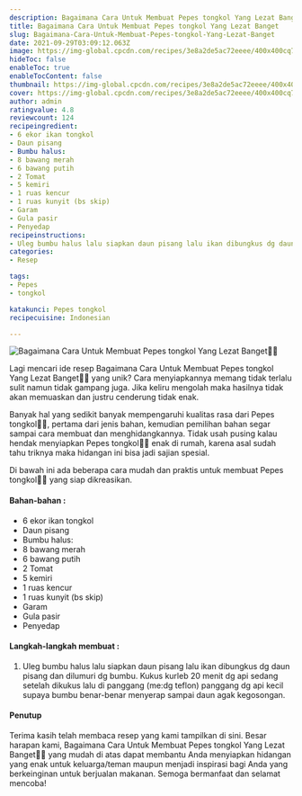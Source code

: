 ```yaml
---
description: Bagaimana Cara Untuk Membuat Pepes tongkol Yang Lezat Banget"
title: Bagaimana Cara Untuk Membuat Pepes tongkol Yang Lezat Banget
slug: Bagaimana-Cara-Untuk-Membuat-Pepes-tongkol-Yang-Lezat-Banget
date: 2021-09-29T03:09:12.063Z
image: https://img-global.cpcdn.com/recipes/3e8a2de5ac72eeee/400x400cq70/photo.jpg
hideToc: false
enableToc: true
enableTocContent: false
thumbnail: https://img-global.cpcdn.com/recipes/3e8a2de5ac72eeee/400x400cq70/photo.jpg
cover: https://img-global.cpcdn.com/recipes/3e8a2de5ac72eeee/400x400cq70/photo.jpg
author: admin
ratingvalue: 4.8
reviewcount: 124
recipeingredient:
- 6 ekor ikan tongkol
- Daun pisang
- Bumbu halus:
- 8 bawang merah
- 6 bawang putih
- 2 Tomat
- 5 kemiri
- 1 ruas kencur
- 1 ruas kunyit (bs skip)
- Garam
- Gula pasir
- Penyedap
recipeinstructions:
- Uleg bumbu halus lalu siapkan daun pisang lalu ikan dibungkus dg daun pisang dan dilumuri dg bumbu. Kukus kurleb 20 menit dg api sedang setelah dikukus lalu di panggang (me:dg teflon) panggang dg api kecil supaya bumbu benar-benar menyerap sampai daun agak kegosongan.
categories:
- Resep

tags:
- Pepes
- tongkol

katakunci: Pepes tongkol
recipecuisine: Indonesian

---
```


![Bagaimana Cara Untuk Membuat Pepes tongkol Yang Lezat Banget👩‍🍳](https://img-global.cpcdn.com/recipes/3e8a2de5ac72eeee/400x400cq70/photo.jpg)

Lagi mencari ide resep Bagaimana Cara Untuk Membuat Pepes tongkol Yang Lezat Banget👩‍🍳 yang unik? Cara menyiapkannya memang tidak terlalu sulit namun tidak gampang juga. Jika keliru mengolah maka hasilnya tidak akan memuaskan dan justru cenderung tidak enak.

Banyak hal yang sedikit banyak mempengaruhi kualitas rasa dari Pepes tongkol👩‍🍳, pertama dari jenis bahan, kemudian pemilihan bahan segar sampai cara membuat dan menghidangkannya. Tidak usah pusing kalau hendak menyiapkan Pepes tongkol👩‍🍳 enak di rumah, karena asal sudah tahu triknya maka hidangan ini bisa jadi sajian spesial.

Di bawah ini ada beberapa cara mudah dan praktis untuk membuat Pepes tongkol👩‍🍳 yang siap dikreasikan.

<!--inarticleads1-->

#### Bahan-bahan :

- 6 ekor ikan tongkol
- Daun pisang
- Bumbu halus:
- 8 bawang merah
- 6 bawang putih
- 2 Tomat
- 5 kemiri
- 1 ruas kencur
- 1 ruas kunyit (bs skip)
- Garam
- Gula pasir
- Penyedap

<!--inarticleads2-->

#### Langkah-langkah membuat :

1. Uleg bumbu halus lalu siapkan daun pisang lalu ikan dibungkus dg daun pisang dan dilumuri dg bumbu. Kukus kurleb 20 menit dg api sedang setelah dikukus lalu di panggang (me:dg teflon) panggang dg api kecil supaya bumbu benar-benar menyerap sampai daun agak kegosongan.

#### Penutup

Terima kasih telah membaca resep yang kami tampilkan di sini. Besar harapan kami, Bagaimana Cara Untuk Membuat Pepes tongkol Yang Lezat Banget👩‍🍳 yang mudah di atas dapat membantu Anda menyiapkan hidangan yang enak untuk keluarga/teman maupun menjadi inspirasi bagi Anda yang berkeinginan untuk berjualan makanan. Semoga bermanfaat dan selamat mencoba!